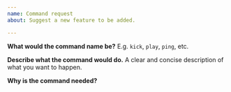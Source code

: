 ```yaml
---
name: Command request
about: Suggest a new feature to be added.

---
```


**What would the command name be?**
E.g. `kick`, `play`, `ping`, etc.

**Describe what the command would do.**
A clear and concise description of what you want to happen.

**Why is the command needed?**
